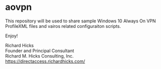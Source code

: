 # aovpn

This repository will be used to share sample Windows 10 Always On VPN ProfileXML files and vairos related configuraiton scripts.

Enjoy!

Richard Hicks  
Founder and Principal Consultant  
Richard M. Hicks Consulting, Inc.  
https://directaccess.richardhicks.com/
